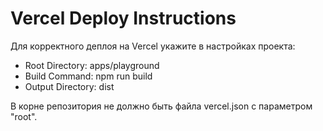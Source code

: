 # Vercel Deploy Instructions

Для корректного деплоя на Vercel укажите в настройках проекта:

- Root Directory: apps/playground
- Build Command: npm run build
- Output Directory: dist

В корне репозитория не должно быть файла vercel.json с параметром "root". 